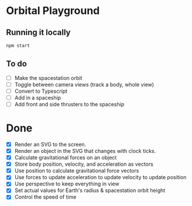 # Orbital Playground

## Running it locally

```bash
npm start
```

## To do

-   [ ] Make the spacestation orbit
-   [ ] Toggle between camera views (track a body, whole view)
-   [ ] Convert to Typescript
-   [ ] Add in a spaceship
-   [ ] Add front and side thrusters to the spaceship

# Done

-   [x] Render an SVG to the screen.
-   [x] Render an object in the SVG that changes with clock ticks.
-   [x] Calculate gravitational forces on an object
-   [x] Store body position, velocity, and acceleration as vectors
-   [x] Use position to calculate gravitational force vectors
-   [x] Use forces to update acceleration to update velocity to update position
-   [x] Use perspective to keep everything in view
-   [x] Set actual values for Earth's radius & spacestation orbit height
-   [x] Control the speed of time
